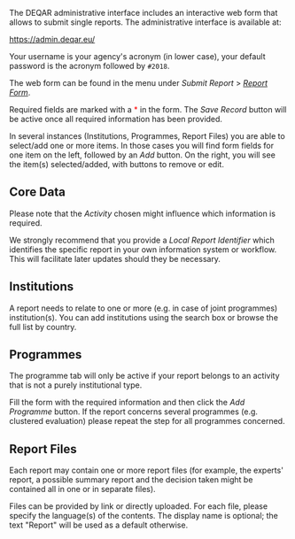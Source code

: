 The DEQAR administrative interface includes an interactive web form that allows to submit single reports. The administrative interface is available at:

<https://admin.deqar.eu/>
    
Your username is your agency's acronym (in lower case), your default password is the acronym followed by `#2018`.

The web form can be found in the menu under *Submit Report* > *[Report Form](https://admin.deqar.eu/report-form)*.

Required fields are marked with a <span style="color: #f00;">\*</span> in the form. The *Save Record* button will be active once all required information has been provided.

In several instances (Institutions, Programmes, Report Files) you are able to select/add one or more items. In those cases you will find form fields for one item on the left, followed by an *Add* button. On the right, you will see the item(s) selected/added, with buttons to remove or edit.

## Core Data

Please note that the *Activity* chosen might influence which information is required.

We strongly recommend that you provide a *Local Report Identifier* which identifies the specific report in your own information system or workflow. This will facilitate later updates should they be necessary.

## Institutions

A report needs to relate to one or more (e.g. in case of joint programmes) institution(s). You can add institutions using the search box or browse the full list by country.

## Programmes

The programme tab will only be active if your report belongs to an activity that is not a purely institutional type.

Fill the form with the required information and then click the *Add Programme* button. If the report concerns several programmes (e.g. clustered evaluation) please repeat the step for all programmes concerned.

## Report Files

Each report may contain one or more report files (for example, the experts' report, a possible summary report and the decision taken might be contained all in one or in separate files).

Files can be provided by link or directly uploaded. For each file, please specify the language(s) of the contents. The display name is optional; the text "Report" will be used as a default otherwise.
